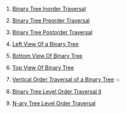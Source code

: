 1) [Binary Tree Inorder Traversal](https://leetcode.com/problems/binary-tree-inorder-traversal/)

2) [Binary Tree Preorder Traversal](https://leetcode.com/problems/binary-tree-preorder-traversal/)

3) [Binary Tree Postorder Traversal](https://leetcode.com/problems/binary-tree-postorder-traversal/)

4) [Left View Of a Binary Tree](https://www.codingninjas.com/codestudio/problems/920519?topList=striver-sde-sheet-problems&utm_source=striver&utm_medium=website&leftPanelTab=0)

5) [ Bottom View Of Binary Tree](https://www.codingninjas.com/codestudio/problems/893110?topList=striver-sde-sheet-problems&utm_source=striver&utm_medium=website&leftPanelTab=0)
6) [Top View Of Binary Tree](https://www.codingninjas.com/codestudio/problems/799401?topList=striver-sde-sheet-problems&utm_source=striver&utm_medium=website&leftPanelTab=0)
7) [Vertical Order Traversal of a Binary Tree](https://leetcode.com/problems/vertical-order-traversal-of-a-binary-tree/) 💥
8) [Binary Tree Level Order Traversal II](https://leetcode.com/problems/binary-tree-level-order-traversal-ii/)
9) [N-ary Tree Level Order Traversal](https://leetcode.com/problems/n-ary-tree-level-order-traversal/)
